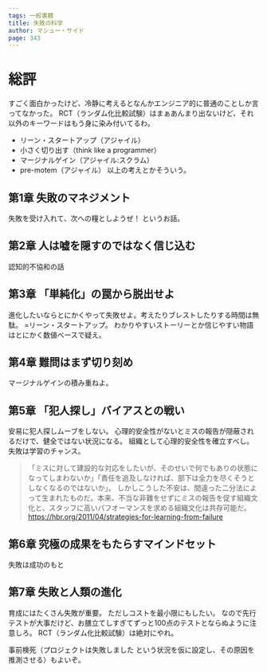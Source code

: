 ```yaml
---
tags: 一般書籍
title: 失敗の科学
author: マシュー・サイド
page: 343
---
```


# 総評

すごく面白かったけど、冷静に考えるとなんかエンジニア的に普通のことしか言ってなかった。
RCT（ランダム化比較試験）はまぁあんまり出ないけど、それ以外のキーワードはもう身に染み付いてるわ。
- リーン・スタートアップ（アジャイル）
- 小さく切り出す（think like a programmer）
- マージナルゲイン（アジャイル:スクラム）
- pre-motem（アジャイル）
以上の考えとかそういう。

## 第1章 失敗のマネジメント

失敗を受け入れて、次への糧としようぜ！ というお話。

## 第2章 人は嘘を隠すのではなく信じ込む

認知的不協和の話

## 第3章 「単純化」の罠から脱出せよ

進化したいならとにかくやって失敗せよ。考えたりブレストしたりする時間は無駄。
=リーン・スタートアップ。
わかりやすいストーリーとか信じやすい物語はとにかく数値ベースで疑え。

## 第4章 難問はまず切り刻め

マージナルゲインの積み重ねよ。

## 第5章 「犯人探し」バイアスとの戦い

安易に犯人探しムーブをしない。
心理的安全性がないとミスの報告が隠蔽されるだけで、健全ではない状況になる。
組織として心理的安全性を確立すべし。
失敗は学習のチャンス。
> 「ミスに対して建設的な対応をしたいが、そのせいで何でもありの状態になってしまわないか」「責任を追及しなければ、部下は全力を尽くそうとしなくなるのではないか」。
> しかしこうした不安は、間違った二分法によって生まれたものだ。本来、不当な非難をせずにミスの報告を促す組織文化と、スタッフに高いパフオーマンスを求める組織文化は共存可能だ。
https://hbr.org/2011/04/strategies-for-learning-from-failure

## 第6章 究極の成果をもたらすマインドセット

失敗は成功のもと

## 第7章 失敗と人類の進化

育成にはたくさん失敗が重要。
ただしコストを最小限にもしたい。
なので先行テストが大事だけど、お膳立てしすぎてずっと100点のテストとならぬように注意しろ。
RCT（ランダム化比較試験）は絶対にやれ。

事前検死（プロジェクトは失敗しました という状況を仮に設定し、その原因を推測させる）もよいぞ。

